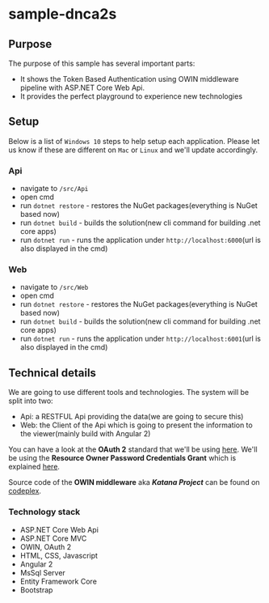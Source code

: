 # sample-dnca2s

## Purpose
The purpose of this sample has several important parts:
  * It shows the Token Based Authentication using OWIN middleware pipeline with ASP.NET Core Web Api.
  * It provides the perfect playground to experience new technologies

## Setup
Below is a list of `Windows 10` steps to help setup each application. Please let us know if these are different on `Mac` or `Linux` and we'll update accordingly.

### Api
- navigate to `/src/Api`
- open cmd
- run `dotnet restore` - restores the NuGet packages(everything is NuGet based now)
- run `dotnet build` - builds the solution(new cli command for building .net core apps)
- run `dotnet run` - runs the application under `http://localhost:6000`(url is also displayed in the cmd)

### Web
- navigate to `/src/Web`
- open cmd
- run `dotnet restore` - restores the NuGet packages(everything is NuGet based now)
- run `dotnet build` - builds the solution(new cli command for building .net core apps)
- run `dotnet run` - runs the application under `http://localhost:6001`(url is also displayed in the cmd)

## Technical details
We are going to use different tools and technologies. The system will be split into two:
  * Api: a RESTFUL Api providing the data(we are going to secure this)
  * Web: the Client of the Api which is going to present the information to the viewer(mainly build with Angular 2)

You can have a look at the **OAuth 2** standard that we'll be using [here](https://tools.ietf.org/html/rfc6749). We'll be using the **Resource Owner Password Credentials Grant** which is explained [here](http://tools.ietf.org/html/rfc6749#section-4.3).

Source code of the **OWIN middleware** aka ***Katana Project*** can be found on [codeplex](https://katanaproject.codeplex.com/SourceControl/latest#README).

### Technology stack
 * ASP.NET Core Web Api
 * ASP.NET Core MVC
 * OWIN, OAuth 2
 * HTML, CSS, Javascript
 * Angular 2
 * MsSql Server
 * Entity Framework Core
 * Bootstrap
